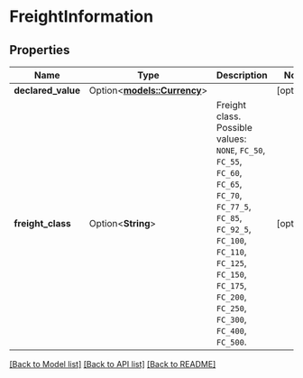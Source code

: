 # FreightInformation

## Properties

Name | Type | Description | Notes
------------ | ------------- | ------------- | -------------
**declared_value** | Option<[**models::Currency**](Currency.md)> |  | [optional]
**freight_class** | Option<**String**> | Freight class.  Possible values: `NONE`, `FC_50`, `FC_55`, `FC_60`, `FC_65`, `FC_70`, `FC_77_5`, `FC_85`, `FC_92_5`, `FC_100`, `FC_110`, `FC_125`, `FC_150`, `FC_175`, `FC_200`, `FC_250`, `FC_300`, `FC_400`, `FC_500`. | [optional]

[[Back to Model list]](../README.md#documentation-for-models) [[Back to API list]](../README.md#documentation-for-api-endpoints) [[Back to README]](../README.md)


